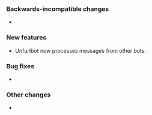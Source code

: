 <!-- Delete the sections that don't apply -->

### Backwards-incompatible changes

-

### New features

- Unfurlbot now processes messages from other bots.

### Bug fixes

-

### Other changes

-

